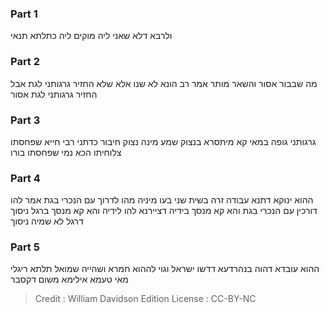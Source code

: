 
### Part 1
ולרבא דלא שאני ליה מוקים ליה כתלתא תנאי

### Part 2
מה שבבור אסור והשאר מותר אמר רב הונא לא שנו אלא שלא החזיר גרגותני לגת אבל החזיר גרגותני לגת אסור

### Part 3
גרגותני גופה במאי קא מיתסרא בנצוק שמע מינה נצוק חיבור כדתני רבי חייא שפחסתו צלוחיתו הכא נמי שפחסתו בורו

### Part 4
ההוא ינוקא דתנא עבודה זרה בשית שני בעו מיניה מהו לדרוך עם הנכרי בגת אמר להו דורכין עם הנכרי בגת והא קא מנסך בידיה דציירנא להו לידיה והא קא מנסך ברגל ניסוך דרגל לא שמיה ניסוך

### Part 5
ההוא עובדא דהוה בנהרדעא דדשו ישראל וגוי לההוא חמרא ושהייה שמואל תלתא ריגלי מאי טעמא אילימא משום דקסבר

>Credit : William Davidson Edition
>License : CC-BY-NC